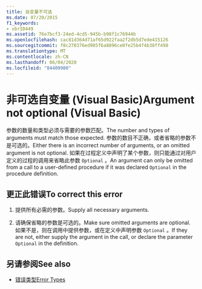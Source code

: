 ```yaml
---
title: 自变量不可选
ms.date: 07/20/2015
f1_keywords:
- vbrID449
ms.assetid: 76e7bcf3-24ed-4cd5-945b-b98f1c76944b
ms.openlocfilehash: cac81d364d71af65d922faa2f2db5d7ede415126
ms.sourcegitcommit: f8c270376ed905f6a8896ce0fe25b4f4b38ff498
ms.translationtype: MT
ms.contentlocale: zh-CN
ms.lasthandoff: 06/04/2020
ms.locfileid: "84409980"
---
```

# <a name="argument-not-optional-visual-basic"></a><span data-ttu-id="e7e4c-102">非可选自变量 (Visual Basic)</span><span class="sxs-lookup"><span data-stu-id="e7e4c-102">Argument not optional (Visual Basic)</span></span>

<span data-ttu-id="e7e4c-103">参数的数量和类型必须与需要的参数匹配。</span><span class="sxs-lookup"><span data-stu-id="e7e4c-103">The number and types of arguments must match those expected.</span></span> <span data-ttu-id="e7e4c-104">参数的数目不正确，或者省略的参数不是可选的。</span><span class="sxs-lookup"><span data-stu-id="e7e4c-104">Either there is an incorrect number of arguments, or an omitted argument is not optional.</span></span> <span data-ttu-id="e7e4c-105">如果在过程定义中声明了某个参数，则只能通过对用户定义的过程的调用来省略此参数 `Optional` 。</span><span class="sxs-lookup"><span data-stu-id="e7e4c-105">An argument can only be omitted from a call to a user-defined procedure if it was declared `Optional` in the procedure definition.</span></span>  
  
## <a name="to-correct-this-error"></a><span data-ttu-id="e7e4c-106">更正此错误</span><span class="sxs-lookup"><span data-stu-id="e7e4c-106">To correct this error</span></span>  
  
1. <span data-ttu-id="e7e4c-107">提供所有必需的参数。</span><span class="sxs-lookup"><span data-stu-id="e7e4c-107">Supply all necessary arguments.</span></span>  
  
2. <span data-ttu-id="e7e4c-108">请确保省略的参数是可选的。</span><span class="sxs-lookup"><span data-stu-id="e7e4c-108">Make sure omitted arguments are optional.</span></span> <span data-ttu-id="e7e4c-109">如果不是，则在调用中提供参数，或在定义中声明参数 `Optional` 。</span><span class="sxs-lookup"><span data-stu-id="e7e4c-109">If they are not, either supply the argument in the call, or declare the parameter `Optional` in the definition.</span></span>  
  
## <a name="see-also"></a><span data-ttu-id="e7e4c-110">另请参阅</span><span class="sxs-lookup"><span data-stu-id="e7e4c-110">See also</span></span>

- [<span data-ttu-id="e7e4c-111">错误类型</span><span class="sxs-lookup"><span data-stu-id="e7e4c-111">Error Types</span></span>](../../programming-guide/language-features/error-types.md)
